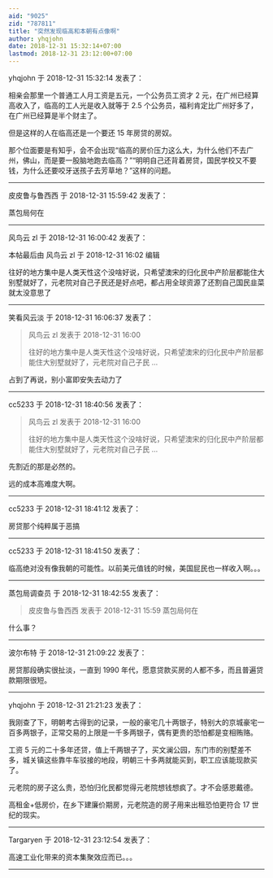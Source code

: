 ```yaml
---
aid: "9025"
zid: "787811"
title: "突然发现临高和本朝有点像啊"
author: yhqjohn
date: 2018-12-31 15:32:14+07:00
lastmod: 2018-12-31 23:12:00+07:00
---
```


yhqjohn 于 2018-12-31 15:32:14 发表了：

相亲会那里一个普通工人月工资是五元，一个公务员工资才 2 元，在广州已经算高收入了，临高的工人光是收入就等于 2.5 个公务员，福利肯定比广州好多了，在广州已经算是半个财主了。

但是这样的人在临高还是一个要还 15 年房贷的房奴。

那个位面要是有知乎，会不会出现“临高的房价压力这么大，为什么他们不去广州，佛山，而是要一股脑地跑去临高？”“明明自己还背着房贷，国民学校又不要钱，为什么还要咬牙送孩子去芳草地？”这样的问题。

---

皮皮鲁与鲁西西 于 2018-12-31 15:59:42 发表了：

蒸包局何在

---

风鸟云 zl 于 2018-12-31 16:00:42 发表了：

本帖最后由 风鸟云 zl 于 2018-12-31 16:02 编辑

往好的地方集中是人类天性这个没啥好说，只希望澳宋的归化民中产阶层都能住大别墅就好了，元老院对自己子民还是好点吧，都占用全球资源了还割自己国民韭菜就太没意思了

---

笑看风云淡 于 2018-12-31 16:06:37 发表了：

> 风鸟云 zl 发表于 2018-12-31 16:00
>
> 往好的地方集中是人类天性这个没啥好说，只希望澳宋的归化民中产阶层都能住大别墅就好了，元老院对自己子民 ...

占到了再说，别小富即安失去动力了

---

cc5233 于 2018-12-31 18:40:56 发表了：

> 风鸟云 zl 发表于 2018-12-31 16:00
>
> 往好的地方集中是人类天性这个没啥好说，只希望澳宋的归化民中产阶层都能住大别墅就好了，元老院对自己子民 ...

先割近的那是必然的。

远的成本高难度大啊。

---

cc5233 于 2018-12-31 18:41:12 发表了：

房贷那个纯粹属于恶搞

---

cc5233 于 2018-12-31 18:41:50 发表了：

临高绝对没有像我朝的可能性。以前美元值钱的时候，美国屁民也一样收入啊。。。

---

蒸包局调查员 于 2018-12-31 18:42:55 发表了：

> 皮皮鲁与鲁西西 发表于 2018-12-31 15:59 蒸包局何在

什么事？

---

波尔布特 于 2018-12-31 21:09:22 发表了：

房贷那段确实很扯淡，一直到 1990 年代，愿意贷款买房的人都不多，而且普遍贷款期限很短。

---

yhqjohn 于 2018-12-31 21:21:23 发表了：

我刚查了下，明朝考古得到的记录，一般的豪宅几十两银子，特别大的京城豪宅一百多两银子，正常交易的上限是一千多两银子，偶有更贵的恐怕都是变相贿赂。

工资 5 元的二十多年还贷，值上千两银子了，买文澜公园，东门市的别墅差不多，城关镇这些靠牛车驳接的地段，明朝三十多两就能买到，职工应该能现款买了。

元老院的房子这么贵，恐怕归化民都觉得元老院想钱想疯了。才不会感恩戴德。

高租金+低房价，在乡下建廉价期房，元老院造的房子用来出租恐怕更符合 17 世纪的现实。

---

Targaryen 于 2018-12-31 23:12:54 发表了：

高速工业化带来的资本集聚效应而已。。。

---
